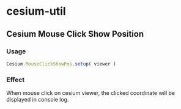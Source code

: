 # cesium-util
## Cesium Mouse Click Show Position

### Usage

```js
Cesium.MouseClickShowPos.setup( viewer )
```

### Effect
When mouse click on cesium viewer, the clicked coordinate will be displayed in console log.
